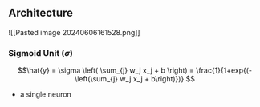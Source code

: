 ## Architecture
![[Pasted image 20240606161528.png]]
### Sigmoid Unit ($\sigma$)
$$\hat{y} = \sigma \left( \sum_{j} w_j x_j + b \right)
= \frac{1}{1+exp{(-\left(\sum_{j} w_j x_j + b\right)})}
$$
- a single neuron
